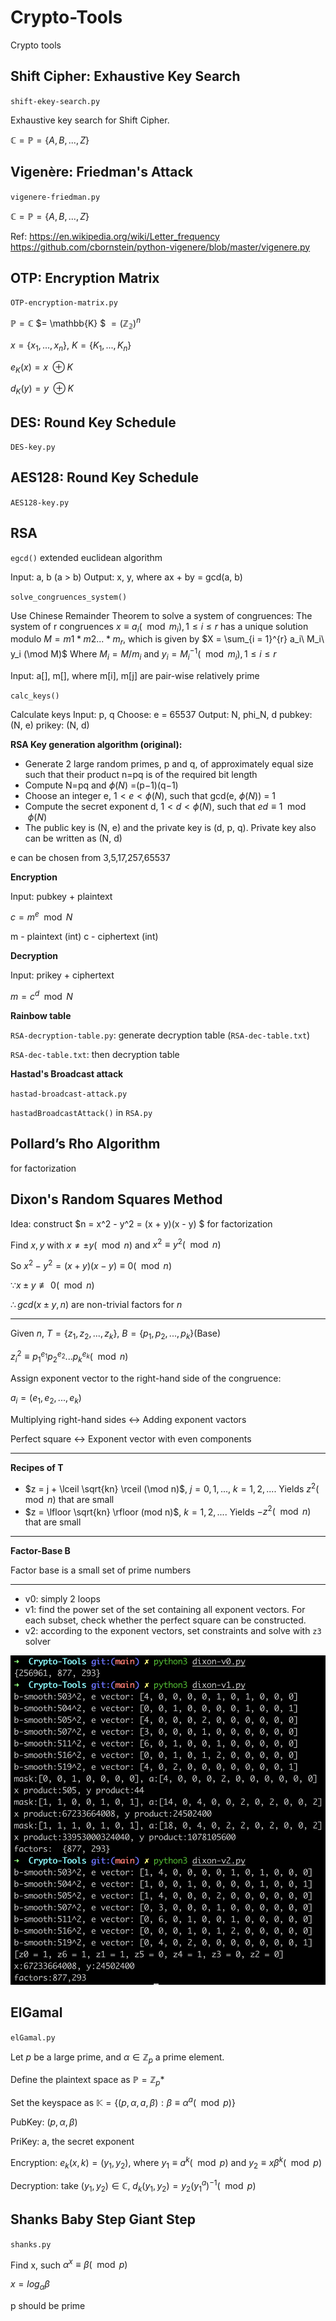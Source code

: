 # Crypto-Tools

Crypto tools

## Shift Cipher: Exhaustive Key Search

`shift-ekey-search.py`

Exhaustive key search for Shift Cipher.

$\mathbb{C}=\mathbb{P}=\{A,B,...,Z\}$

## Vigenère: Friedman's Attack

`vigenere-friedman.py`

$\mathbb{C}=\mathbb{P}=\{A,B,...,Z\}$

Ref:
https://en.wikipedia.org/wiki/Letter_frequency
https://github.com/cbornstein/python-vigenere/blob/master/vigenere.py

## OTP: Encryption Matrix

`OTP-encryption-matrix.py`

$\mathbb{P} = \mathbb{C}$ $= \mathbb{K} $ $=(\mathbb{Z_{2}})^n$

$x=\{x_1,...,x_n\}$, $K=\{K_1,...,K_n\}$

$e_K(x)=x\ \oplus K$

$d_K(y)=y\ \oplus K$

## DES: Round Key Schedule

`DES-key.py`

## AES128: Round Key Schedule

`AES128-key.py`

## RSA

`egcd()` extended euclidean algorithm

Input: a, b (a > b)
Output: x, y, where ax + by = gcd(a, b)

`solve_congruences_system()`

Use Chinese Remainder Theorem to solve a system of congruences:
The system of r congruences $x \equiv a_i (\mod m_i), 1 \le i \le r$
has a unique solution modulo $M = m1 * m2...*m_r$, which is given by
$X = \sum_{i = 1}^{r} a_i\ M_i\ y_i (\mod M)$
Where $M_i = M/m_i$ and $y_i = M_i^{-1}(\mod m_i), 1 \le i \le r$

Input: a[], m[], where m[i], m[j] are pair-wise relatively prime

`calc_keys()`

Calculate keys
Input: p, q
Choose: e = 65537
Output: N, phi_N, d
pubkey: (N, e)
prikey: (N, d) 

**RSA Key generation algorithm (original):**

- Generate 2 large random primes, p and q, of approximately equal size such that their product n=pq is of the required bit length
- Compute N=pq and $\phi(N)$ =(p−1)(q−1)
- Choose an integer e, $1 \lt e \lt \phi(N)$, such that gcd(e, $\phi(N)$) = 1
- Compute the secret exponent d, $1 \lt d \lt \phi(N)$, such that $ed \equiv 1 \mod \phi(N)$
- The public key is (N, e) and the private key is (d, p, q). Private key also can be written as (N, d)

e can be chosen from 3,5,17,257,65537

**Encryption**

Input: pubkey + plaintext

$c = m^e \mod N$

m - plaintext (int)
c - ciphertext (int)

**Decryption**

Input: prikey + ciphertext

$m = c^d \mod N$

**Rainbow table**

`RSA-decryption-table.py`: generate decryption table (`RSA-dec-table.txt`)

`RSA-dec-table.txt`: then decryption table

**Hastad's Broadcast attack**

`hastad-broadcast-attack.py`

`hastadBroadcastAttack()` in `RSA.py`

## Pollard’s Rho Algorithm

for factorization

## Dixon's Random Squares Method

Idea: construct $n = x^2 - y^2 = (x + y)(x - y) $ for factorization

Find $x, y$ with $x \ne \pm y (\mod n)$ and $x^2 \equiv y^2 (\mod n)$

So $x^2 - y^2 = (x+y)(x-y) \equiv 0 (\mod n)$

$\because x \pm y \not\equiv 0(\mod n)$

$\therefore gcd(x \pm y, n)$ are non-trivial factors for $n$

-----

Given $n$, $T=\{z_1, z_2, ... ,z_k\}$, $B=\{p_1, p_2, ... ,p_k\}$(Base)

$z_i^2 \equiv p_1^{e_1} p_2^{e_2} ... p_k^{e_k} (\mod n)$

Assign exponent vector to the right-hand side of the congruence:

$a_i = (e_1, e_2, ..., e_k)$

Multiplying right-hand sides <-> Adding exponent vactors

Perfect square <-> Exponent vector with even components

-----

**Recipes of T**

- $z = j + \lceil \sqrt{kn} \rceil (\mod n)$, $j = 0,1,...$, $k = 1,2,...$. Yields $z^2 (\mod n)$ that are small
- $z = \lfloor \sqrt{kn} \rfloor (mod n)$, $k = 1, 2, ...$. Yields $-z^2(\mod n)$ that are small

-----

**Factor-Base B**

Factor base is a small set of prime numbers

----

- v0: simply 2 loops
- v1: find the power set of the set containing all exponent vectors. For each subset, check whether the perfect square can be constructed.
- v2: according to the exponent vectors, set constraints and solve with `z3` solver

![](pic/dixon.png)

## ElGamal

`elGamal.py`

Let $p$ be a large prime, and $\alpha \in \mathbb{Z}_p$ a prime element.

Define the plaintext space as $\mathbb{P} = \mathbb{Z}_p*$

Set the keyspace as $\mathbb{K} = \{(p, \alpha, a, \beta): \beta \equiv \alpha^a (\mod p) \}$

PubKey: $(p, \alpha, \beta)$

PriKey: a, the secret exponent

Encryption: $e_k(x, k) = (y_1, y_2)$, where $y_1 \equiv a^k (\mod p)$ and $y_2 \equiv x \beta^k (\mod p)$

Decryption: take $(y_1, y_2) \in \mathbb{C}$, $d_k(y_1, y_2) = y_2(y_1^a)^{-1} (\mod p)$

## Shanks Baby Step Giant Step

`shanks.py`

Find x, such $\alpha^x \equiv \beta (\mod p)$

$x = log_{\alpha} \beta$

p should be prime